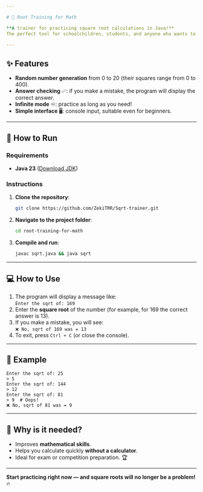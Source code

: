 ```yaml
---

# 🧮 Root Training for Math

**A trainer for practicing square root calculations in Java!**  
The perfect tool for schoolchildren, students, and anyone who wants to improve their skills with square roots. The program generates random problems and instantly checks your answers. 🚀

---
```


## ✨ Features
- **Random number generation** from 0 to 20 (their squares range from 0 to 400).
- **Answer checking** ✅: if you make a mistake, the program will display the correct answer.
- **Infinite mode** ♾️: practice as long as you need!
- **Simple interface** 🖥️: console input, suitable even for beginners.

---

## 🚀 How to Run

### Requirements
- **Java 23** ([Download JDK](https://www.oracle.com/java/technologies/downloads/))

### Instructions
1. **Clone the repository**:
   ```bash
   git clone https://github.com/ZekiTRR/Sqrt-trainer.git
   ```
2. **Navigate to the project folder**:
   ```bash
   cd root-training-for-math
   ```
3. **Compile and run**:
   ```bash
   javac sqrt.java && java sqrt
   ```

---

## 💻 How to Use
1. The program will display a message like:  
   `Enter the sqrt of: 169`
2. Enter the **square root** of the number (for example, for 169 the correct answer is 13).
3. If you make a mistake, you will see:  
   `❌ No, sqrt of 169 was = 13`
4. To exit, press `Ctrl + C` (or close the console).

---

## 📝 Example
```
Enter the sqrt of: 25
> 5
Enter the sqrt of: 144
> 12
Enter the sqrt of: 81
> 9  # Oops!
❌ No, sqrt of 81 was = 9
```

---

## 🤔 Why is it needed?
- Improves **mathematical skills**.
- Helps you calculate quickly **without a calculator**.
- Ideal for exam or competition preparation. 🏆

---

**Start practicing right now — and square roots will no longer be a problem!** 🔥  
